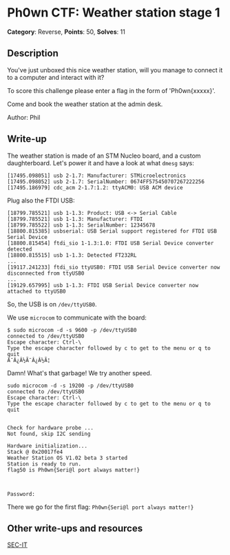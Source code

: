 # Ph0wn CTF: Weather station stage 1

**Category**: Reverse, **Points**: 50, **Solves**: 11

## Description

You've just unboxed this nice weather station, will you manage to connect it to a computer and interact with it?

To score this challenge please enter a flag in the form of 'Ph0wn{xxxxx}'.

Come and book the weather station at the admin desk.


Author: Phil


## Write-up

The weather station is made of an STM Nucleo board, and a custom daughterboard. Let's power it and have a look at what `dmesg` says:

```
[17495.098051] usb 2-1.7: Manufacturer: STMicroelectronics
[17495.098052] usb 2-1.7: SerialNumber: 0674FF575450707267222256
[17495.186979] cdc_acm 2-1.7:1.2: ttyACM0: USB ACM device
```

Plug also the FTDI USB:

```
[18799.785521] usb 1-1.3: Product: USB <-> Serial Cable
[18799.785521] usb 1-1.3: Manufacturer: FTDI
[18799.785522] usb 1-1.3: SerialNumber: 12345678
[18800.815385] usbserial: USB Serial support registered for FTDI USB Serial Device
[18800.815454] ftdi_sio 1-1.3:1.0: FTDI USB Serial Device converter detected
[18800.815515] usb 1-1.3: Detected FT232RL
...
[19117.241233] ftdi_sio ttyUSB0: FTDI USB Serial Device converter now disconnected from ttyUSB0
...
[19129.657995] usb 1-1.3: FTDI USB Serial Device converter now attached to ttyUSB0
```

So, the USB is on `/dev/ttyUSB0`.

We use `microcom` to communicate with the board:

```
$ sudo microcom -d -s 9600 -p /dev/ttyUSB0
connected to /dev/ttyUSB0
Escape character: Ctrl-\
Type the escape character followed by c to get to the menu or q to quit
Ã¯Â¿Â½Ã¯Â¿Â½Ã¦
```

Damn! What's that garbage! We try another speed.

```
sudo microcom -d -s 19200 -p /dev/ttyUSB0
connected to /dev/ttyUSB0
Escape character: Ctrl-\
Type the escape character followed by c to get to the menu or q to quit


Check for hardware probe ...
Not found, skip I2C sending

Hardware initialization...
Stack @ 0x20017fe4
Weather Station OS V1.02 beta 3 started
Station is ready to run.
flag50 is Ph0wn{Seri@l port always matter!}



Password:
```

There we go for the first flag: `Ph0wn{Seri@l port always matter!}`


## Other write-ups and resources

[SEC-IT](https://blog.sec-it-solutions.fr/write-up/2017/12/05/jla-writeup-ph0wn-1.html)


